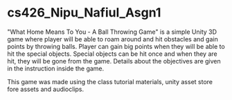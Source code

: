# cs426_Nipu_Nafiul_Asgn1

"What Home Means To You - A Ball Throwing Game" is a simple Unity 3D game where player will be able to roam around and hit obstacles and gain points by throwing balls. Player can gain big points when they will be able to hit the special objects. Special objects can be hit once and when they are hit, they will be gone from the game. Details about the objectives are given in the instruction inside the game.

This game was made using the class tutorial materials, unity asset store fore assets and audioclips. 
